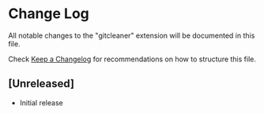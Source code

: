# Change Log

All notable changes to the "gitcleaner" extension will be documented in this file.

Check [Keep a Changelog](http://keepachangelog.com/) for recommendations on how to structure this file.

## [Unreleased]

- Initial release